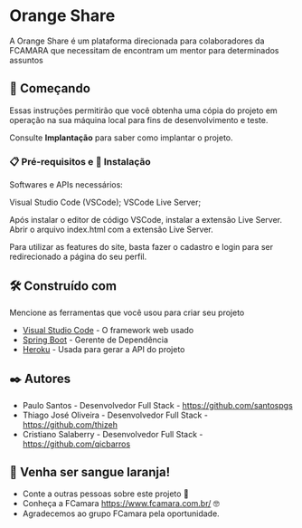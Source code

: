 # Orange Share

A Orange Share é um plataforma direcionada para colaboradores da FCAMARA que necessitam de encontram um mentor para determinados assuntos

## 🚀 Começando

Essas instruções permitirão que você obtenha uma cópia do projeto em operação na sua máquina local para fins de desenvolvimento e teste.

Consulte **Implantação** para saber como implantar o projeto.

### 📋 Pré-requisitos e 🔧 Instalação

Softwares e APIs necessários:

Visual Studio Code (VSCode);
VSCode Live Server;

Após instalar o editor de código VSCode, instalar a extensão Live Server. Abrir o arquivo index.html com a extensão Live Server.

Para utilizar as features do site, basta fazer o cadastro e login para ser redirecionado a página do seu perfil.

## 🛠️ Construído com

Mencione as ferramentas que você usou para criar seu projeto

* [Visual Studio Code](https://code.visualstudio.com/) - O framework web usado
* [Spring Boot](https://start.spring.io/) - Gerente de Dependência
* [Heroku](https://dashboard.heroku.com/) - Usada para gerar a API do projeto

## ✒️ Autores

* Paulo Santos - Desenvolvedor Full Stack - https://github.com/santospgs
* Thiago José Oliveira - Desenvolvedor Full Stack - https://github.com/thizeh
* Cristiano Salaberry - Desenvolvedor Full Stack - https://github.com/qicbarros

## 🎁 Venha ser sangue laranja!

* Conte a outras pessoas sobre este projeto 📢
* Conheça a FCamara https://www.fcamara.com.br/ 🤓
* Agradecemos ao grupo FCamara pela oportunidade.

